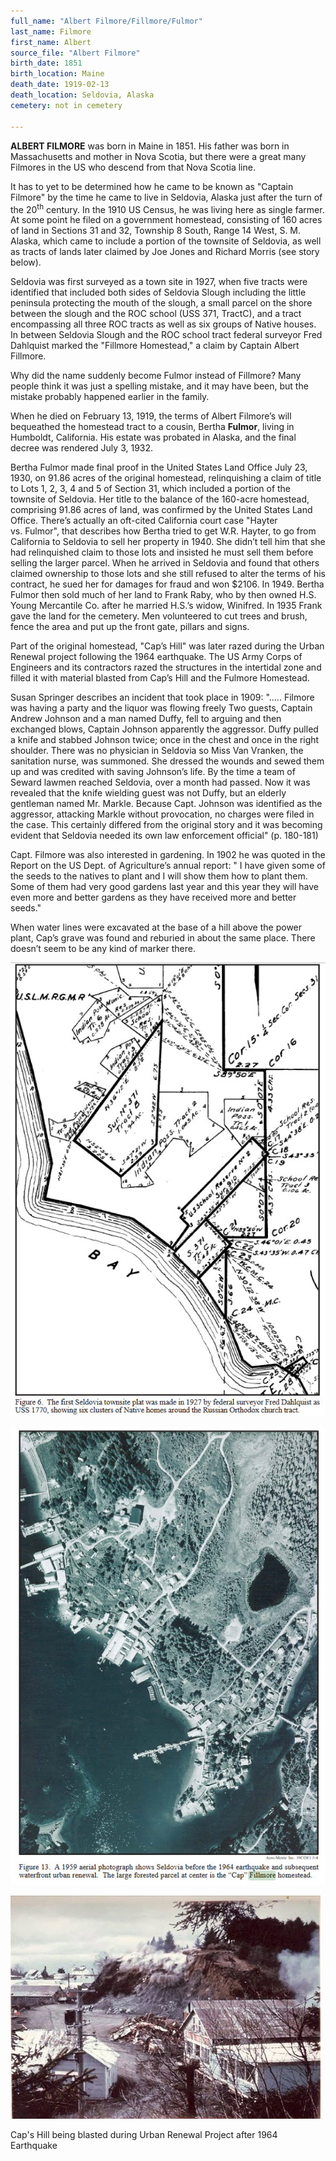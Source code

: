 ```yaml
---
full_name: "Albert Filmore/Fillmore/Fulmor"
last_name: Filmore
first_name: Albert
source_file: "Albert Filmore"
birth_date: 1851
birth_location: Maine
death_date: 1919-02-13
death_location: Seldovia, Alaska
cemetery: not in cemetery

---
```


**ALBERT FILMORE** was born in Maine in 1851. His father was born in
Massachusetts and mother in Nova Scotia, but there were a great many
Filmores in the US who descend from that Nova Scotia line.

It has to yet to be determined how he came to be known as "Captain
Filmore" by the time he came to live in Seldovia, Alaska just after the
turn of the 20<sup>th</sup> century. In the 1910 US Census, he was
living here as single farmer. At some point he filed on a government
homestead, consisting of 160 acres of land in Sections 31 and 32,
Township 8 South, Range 14 West, S. M. Alaska, which came to include a
portion of the townsite of Seldovia, as well as tracts of lands later
claimed by Joe Jones and Richard Morris (see story below).

Seldovia was first surveyed as a town site in 1927, when five tracts
were identified that included both sides of Seldovia Slough including
the little peninsula protecting the mouth of the slough, a small parcel
on the shore between the slough and the ROC school (USS 371, TractC),
and a tract encompassing all three ROC tracts as well as six groups of
Native houses. In between Seldovia Slough and the ROC school tract
federal surveyor Fred Dahlquist marked the "Fillmore Homestead," a claim
by Captain Albert Fillmore.

Why did the name suddenly become Fulmor instead of Fillmore? Many people
think it was just a spelling mistake, and it may have been, but the
mistake probably happened earlier in the family.

When he died on February 13, 1919, the terms of Albert Filmore’s will
bequeathed the homestead tract to a cousin, Bertha **Fulmor**, living in
Humboldt, California. His estate was probated in Alaska, and the final
decree was rendered July 3, 1932.

Bertha Fulmor made final proof in the United States Land Office July 23,
1930, on 91.86 acres of the original homestead, relinquishing a claim of
title to Lots 1, 2, 3, 4 and 5 of Section 31, which included a portion
of the townsite of Seldovia. Her title to the balance of the 160-acre
homestead, comprising 91.86 acres of land, was confirmed by the United
States Land Office. There’s actually an oft-cited California court case
"Hayter vs. Fulmor", that describes how Bertha tried to get W.R.
Hayter, to go from California to Seldovia to sell her property in 1940.
She didn’t tell him that she had relinquished claim to those lots and
insisted he must sell them before selling the larger parcel. When he
arrived in Seldovia and found that others claimed ownership to those
lots and she still refused to alter the terms of his contract, he sued
her for damages for fraud and won $2106. In 1949. Bertha Fulmor then
sold much of her land to Frank Raby, who by then owned H.S. Young
Mercantile Co. after he married H.S.’s widow, Winifred. In 1935 Frank
gave the land for the cemetery. Men volunteered to cut trees and brush,
fence the area and put up the front gate, pillars and signs.

Part of the original homestead, "Cap’s Hill" was later razed during the
Urban Renewal project following the 1964 earthquake. The US Army Corps
of Engineers and its contractors razed the structures in the intertidal
zone and filled it with material blasted from Cap’s Hill and the Fulmore
Homestead.

Susan Springer describes an incident that took place in 1909: "…..
Filmore was having a party and the liquor was flowing freely Two guests,
Captain Andrew Johnson and a man named Duffy, fell to arguing and then
exchanged blows, Captain Johnson apparently the aggressor. Duffy pulled
a knife and stabbed Johnson twice; once in the chest and once in the
right shoulder. There was no physician in Seldovia so Miss Van Vranken,
the sanitation nurse, was summoned. She dressed the wounds and sewed
them up and was credited with saving Johnson’s life. By the time a team
of Seward lawmen reached Seldovia, over a month had passed. Now it was
revealed that the knife wielding guest was not Duffy, but an elderly
gentleman named Mr. Markle. Because Capt. Johnson was identified as the
aggressor, attacking Markle without provocation, no charges were filed
in the case. This certainly differed from the original story and it was
becoming evident that Seldovia needed its own law enforcement official"
(p. 180-181)

Capt. Filmore was also interested in gardening. In 1902 he was quoted in
the Report on the US Dept. of Agriculture’s annual report: " I have
given some of the seeds to the natives to plant and I will show them how
to plant them. Some of them had very good gardens last year and this
year they will have even more and better gardens as they have received
more and better seeds."

When water lines were excavated at the base of a hill above the power
plant, Cap’s grave was found and reburied in about the same place. There
doesn’t seem to be any kind of marker there.

![](../assets/images/Albert%20Filmore/media/image1.jpeg)

![](../assets/images/Albert%20Filmore/media/image2.jpeg)

![](../assets/images/Albert%20Filmore/media/image3.jpeg)

Cap's Hill being blasted during Urban Renewal Project after 1964 Earthquake